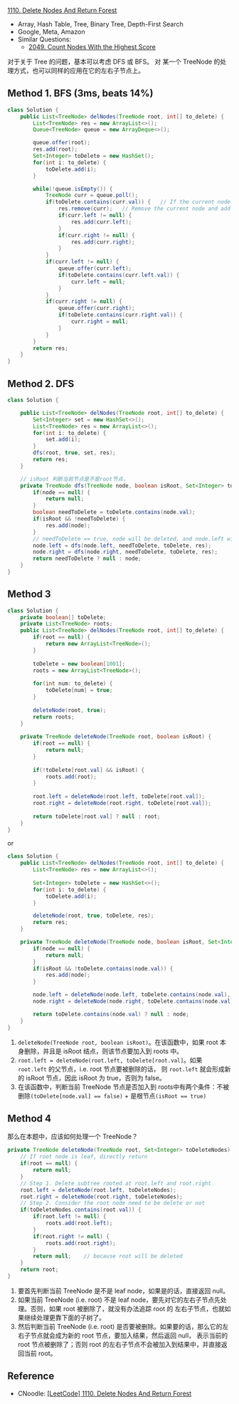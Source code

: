 [1110. Delete Nodes And Return Forest](https://leetcode.com/problems/delete-nodes-and-return-forest)

* Array, Hash Table, Tree, Binary Tree, Depth-First Search
* Google, Meta, Amazon
* Similar Questions:
  * [2049. Count Nodes With the Highest Score](https://leetcode.com/problems/count-nodes-with-the-highest-score/description/)


对于关于 Tree 的问题，基本可以考虑 DFS 或 BFS。
对 某一个 TreeNode 的处理方式，也可以同样的应用在它的左右子节点上。


## Method 1. BFS (3ms, beats 14%)
```java
class Solution {
    public List<TreeNode> delNodes(TreeNode root, int[] to_delete) {
        List<TreeNode> res = new ArrayList<>();
        Queue<TreeNode> queue = new ArrayDeque<>();

        queue.offer(root);
        res.add(root);
        Set<Integer> toDelete = new HashSet();
        for(int i: to_delete) {
            toDelete.add(i);
        }

        while(!queue.isEmpty()) {
            TreeNode curr = queue.poll();
            if(toDelete.contains(curr.val)) {   // If the current node needs to be deleted
                res.remove(curr);   // Remove the current node and add its children to res list
                if(curr.left != null) {
                    res.add(curr.left);
                }
                if(curr.right != null) {
                    res.add(curr.right);
                }
            }
            if(curr.left != null) {
                queue.offer(curr.left);
                if(toDelete.contains(curr.left.val)) {
                    curr.left = null;
                }
            }
            if(curr.right != null) {
                queue.offer(curr.right);
                if(toDelete.contains(curr.right.val)) {
                    curr.right = null;
                }
            }
        }
        return res;
    }
}
```


## Method 2. DFS
```java
class Solution {

    public List<TreeNode> delNodes(TreeNode root, int[] to_delete) {
        Set<Integer> set = new HashSet<>();
        List<TreeNode> res = new ArrayList<>();
        for(int i: to_delete) {
            set.add(i);
        }
        dfs(root, true, set, res);
        return res;
    }

    // isRoot 判断当前节点是不是root节点，
    private TreeNode dfs(TreeNode node, boolean isRoot, Set<Integer> toDelete, List<TreeNode> res) {
        if(node == null) {
            return null;
        }
        boolean needToDelete = toDelete.contains(node.val);
        if(isRoot && !needToDelete) {
            res.add(node);
        }
        // needToDelete == true, node will be deleted, and node.left will be a root, i.e. isRoot=true
        node.left = dfs(node.left, needToDelete, toDelete, res);
        node.right = dfs(node.right, needToDelete, toDelete, res);
        return needToDelete ? null : node;
    }
}
```


## Method 3
```java
class Solution {
    private boolean[] toDelete;
    private List<TreeNode> roots;
    public List<TreeNode> delNodes(TreeNode root, int[] to_delete) {
        if(root == null) {
            return new ArrayList<TreeNode>();
        }
        
        toDelete = new boolean[1001];
        roots = new ArrayList<TreeNode>();
        
        for(int num: to_delete) {
            toDelete[num] = true;
        }
        
        deleteNode(root, true);
        return roots;
    }
    
    private TreeNode deleteNode(TreeNode root, boolean isRoot) {
        if(root == null) {
            return null;
        }
        
        if(!toDelete[root.val] && isRoot) {
            roots.add(root);
        }
        
        root.left = deleteNode(root.left, toDelete[root.val]);
        root.right = deleteNode(root.right, toDelete[root.val]);
        
        return toDelete[root.val] ? null : root;
    }
}
```
or
```java
class Solution {
    public List<TreeNode> delNodes(TreeNode root, int[] to_delete) {
        List<TreeNode> res = new ArrayList<>();
        
        Set<Integer> toDelete = new HashSet<>();
        for(int i: to_delete) {
            toDelete.add(i);
        }

        deleteNode(root, true, toDelete, res);
        return res;
    }

    private TreeNode deleteNode(TreeNode node, boolean isRoot, Set<Integer> toDelete, List<TreeNode> res) {
        if(node == null) {
            return null;
        }
        if(isRoot && !toDelete.contains(node.val)) {
            res.add(node);
        }

        node.left = deleteNode(node.left, toDelete.contains(node.val), toDelete, res);
        node.right = deleteNode(node.right, toDelete.contains(node.val), toDelete, res);

        return toDelete.contains(node.val) ? null : node;
    }
}
```
1. `deleteNode(TreeNode root, boolean isRoot)`。在该函数中，如果 root 本身删除，并且是 isRoot 结点，则该节点要加入到 roots 中。
2. `root.left = deleteNode(root.left, toDelete[root.val]`。如果 `root.left` 的父节点，i.e. root 节点要被删除的话，
则 `root.left` 就会形成新的 isRoot 节点，因此 isRoot 为 true，否则为 false。
3. 在该函数中，判断当前 TreeNode 节点是否加入到 roots中有两个条件：不被删除`(toDelete[node.val] == false)` + 是根节点`(isRoot == true)`


## Method 4
那么在本题中，应该如何处理一个 TreeNode？
```java
private TreeNode deleteNode(TreeNode root, Set<Integer> toDeleteNodes) {
    // If root node is leaf, directly return
    if(root == null) {
        return null;
    }
    // Step 1. Delete subtree rooted at root.left and root.right
    root.left = deleteNode(root.left, toDeleteNodes);
    root.right = deleteNode(root.right, toDeleteNodes);
    // Step 2. Consider the root node need to be delete or not
    if(toDeleteNodes.contains(root.val)) {
        if(root.left != null) {
            roots.add(root.left);
        }
        if(root.right != null) {
            roots.add(root.right);
        }
        return null;    // because root will be deleted
    }
    return root;
}
```
1. 要首先判断当前 TreeNode 是不是 leaf node，如果是的话，直接返回 null。
2. 如果当前 TreeNode (i.e. root) 不是 leaf node，要先对它的左右子节点先处理。否则，如果 root 被删除了，就没有办法追踪 root 的
   左右子节点，也就如果继续处理更靠下面的子树了。
3. 然后判断当前 TreeNode (i.e. root) 是否要被删除。如果要的话，那么它的左右子节点就会成为新的 root 节点，要加入结果，然后返回 null，
   表示当前的 root 节点被删除了；否则 root 的左右子节点不会被加入到结果中，并直接返回当前 root。


## Reference
* CNoodle: [[LeetCode] 1110. Delete Nodes And Return Forest](https://www.cnblogs.com/cnoodle/p/13685245.html)

